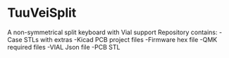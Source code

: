 # TuuVeiSplit
A non-symmetrical split keyboard with Vial support
Repository contains:
-Case STLs with extras
-Kicad PCB project files
-Firmware hex file
-QMK required files
-VIAL Json file
-PCB STL
